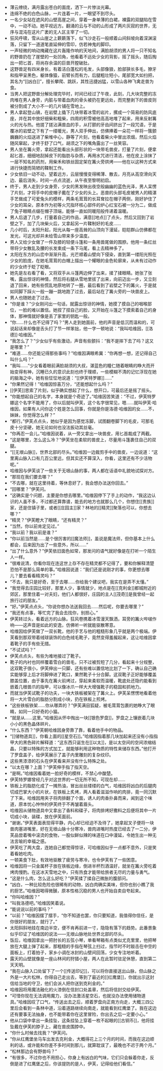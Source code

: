 - 薄云缭绕，满月露出苍白的面庞，洒下一片惨淡光幕。
- 连绵不绝的白色山脉，一片连着一片，一眼望不到尽头。
- 一名少女站在遮风的山壁高崖之间，穿着一身单薄的白裙，裸露的双腿陷在雪中，一动不动。她平视远方。翻涌的云与不动的山形成了两片灰寂的世界，无序与混沌在这片广袤的无人区主宰了一切。
- 狂风呼啸，雪从山崖之上簌簌落下，似飞沙走石一般顺着山间斜坡向着深渊滚落，只留下一道道笔直延伸的雪印，仿若神鬼的脚印。
- 一声轻微的响动掩藏在这片轰隆作响的天地间，满脸胡须的男人将一只不知名的野兽扔在了崖壁的一处凹角，他看着不远处少女的背影，摇了摇头，随后掏出一把匕首，将尚存余温的巨兽开膛破肚。
- 这野兽足有四米身长，有着洁白蓬松的毛发，头部像狼，脸部狭长多毛，獠牙和指甲呈黑色，躯体像猿，前臂长而有力，后腿粗壮短小，尾部宽大如扫把，其名为“[[凶白]]”，擅长攀爬、跳跃，其性迅捷凶猛，以雪山各种飞禽走兽为食。
- 当男人把这野兽分解处理完毕时，时间已经过了午夜，此刻，几大块完整的冻肉堆在男人身旁，内脏与带着血肉的骨头被扔在更远处，而完整剥下的兽皮则被分割成了大小不一的几片铺在雪地上。
- 男人拿起登山镐，在岩壁上撬下几块带着冰雪的岩片，摞成一个简易的防风底座，并在其中放好细柴和粗柴，四周的积雪被他高高地堆了起来，用来反射篝火的光与热。他搓了搓沾满兽血的手，从打颤的牙齿间挤出了一段咒语，于是覆冰的岩壁之下有了一缕暖光，男人双手伸出，仿佛捧着一朵花一样将一簇颤巍巍的火焰送进了柴堆中心，静等了片刻，他看着柴火中冒出浓烟，然后火焰随风窜起，才终于舒了口气，胡须之下的嘴角露出了一丝笑容。
- 男人坐在篝火旁，拿起还能看出头部形状的一块带毛兽皮，打量了片刻，便拿起匕首，细细地刮掉皮下的脂肪与杂质，再用水咒进行清洁，他在皮上涂抹了一层不知名的药剂，用柴禾和铁丝固定架在篝火旁烘烤——他在以这种方式来进行快捷而简陋的鞣制工作。
- 少女依旧一动不动，望着远方，云层慢慢变得稀薄、散去，月亮从高空滑向天边、最后消失，时间一点点流逝，从午夜至黎明初启。
- 终于，男人走到少女身旁，少女的黑发映出夜空般幽幽的蓝色光泽，男人呆愣了片刻，才将手中的皮帽子戴在了少女的头上。恶兽的头部毛皮被男人的精湛手艺做成了可爱兔头的模样，两条毛茸茸的长耳耷拉在帽子两侧，刚好护住了少女的耳朵，原本作为初等火咒指环核心部件的炉心红宝石被一分为二，做成了兔子眼睛点缀在帽子顶端，能够一直如同暖阳般传递着温暖。
- 男人后退了几步，打量着自己的作品，满意[[地点]]了点头，然后又回到了岩壁之下，加了几块柴火后，又拿起另一片鞣制好的毛皮……
- 几小时后，太阳升起，阳光从每一座高耸的山顶向下漫延，皑皑群山仿佛都在发光，可这光却并未给雪山带来多少温度。
- 男人又给少女做了一件及膝的轻便斗篷和一条用兽尾做的围脖。他用一条红丝带将少女散乱及腰的长发束成一条下马尾，看上去精神多了。
- 太阳在东方的山峦中渐渐升高，光芒顺着山壁向下侵染，直到第一缕阳光照在少女的脸庞，在她毛茸茸的白帽上描出一个耀眼的金色轮廓来，从未有过动作的少女终于眨了眨眼。
- 她先是左右看了看，又将双手从斗篷两边伸了出来，揉了揉眼睛。她张了张嘴，露出惊讶的神情，然后将右腿从雪地里拔了出来，向前迈出一步，又立刻退了回来，她有些慌乱地原地转了一圈，最后看到了岩壁之下的篝火，于是就如同脚下踩火一般一蹦一跳地跑了过去，最后站在了篝火旁的一块兽皮上。
- 男人也随她走了过去。
- “你是谁？”少女刚问出一句话，就露出惊讶的神情，她摸了摸自己的咽喉部位，一脸的难以置信。她捏了捏自己的脸，又开始在斗篷之下摸索着自己的身体，那神情就好像是丢了家里的钥匙一般。
- “你……什么也不记得了吗？”男人走到她面前，他的声音是低沉而温和的，可说起话来却像是舌头打了节一样笨拙，他一字一顿地说：“我叫哈维因，[[洛德]]·哈维因。”
- “我怎么了？”少女似乎有些激动，声音有些颤抖：“我不是摔下去了吗？这又是哪里？”
- “难道……你还能记得那些事吗？”哈维因满眼希冀：“你再想一想，还记得自己叫什么吗？”
- “我叫……”少女看着眼前满脸胡须的大叔，湛蓝色的瞳仁随着眼睛的睁大而开始变得有神，沉睡已久的意识此刻也终于理顺，一些模糊不清的记忆浮现在她的脑海之中，她有些怔怔地说道：“[[伊芙特罗娜]]……”
- “你果然记得！”哈维因惊喜万分，“还能想起什么吗？”
- [[伊芙]]思索了片刻，似乎确实想起了什么，想开口，可最后还是摇了摇头。
- “你能想起自己的名字，本身就是个奇迹了。”哈维因苦笑道：“不过，伊芙特罗娜这个名字不能用了，你以后就叫伊芙，这个名字很常见，嗯……就叫伊芙·哈维因，如果有人问你这个姓是怎么回事，你就是你是洛德·哈维因的女……不，妹妹，你觉得怎么样？”
- “都行。”伊芙点点头，她似乎是因为感觉冻脚，试图翻卷脚下的毛皮，可那毛皮十分坚硬，她无论如何也没法扳动其丝毫。
- “你再忍一会儿。”哈维因说着，从一旁又拿出一块兽皮，用匕首裁成了两截。
- “这是哪里，怎么这么冷？”伊芙坐在柔软的兽皮上，尽量用斗篷裹住自己的双腿。
- “[[无垠山脉]]，世界北部的尽头。”哈维因一边裁剪手中的兽皮，一边说道：“这里离山脉入口有几百公里远，但其实还不算深入，你看，这里还有不少活物呢。”
- 哈维因与伊芙谈了一些关于无垠山脉的事，两人都在话语中礼貌地试探对方。
- “那现在我们要去哪？”
- “不去哪，就在这里待着，等休息好了，我会想办法送你回去。”
- “回哪里？”伊芙问。
- “这确实是个问题，主要是你想去哪里。”哈维因停下了手上的动作，“我这边认识的人虽不多，不过都还算靠谱，能去的地方也就那么几个，你想住[[贵族]]家，还是住镇子里，或者[[庄园主]]家？林地的[[精灵]]聚落也可以，你想去哪？”
- “精灵？”伊芙瞪大了眼睛，“还有精灵？”
- “当然，你以前肯定见过。”
- “我以前？我以前是谁？”
- “你以前当然是……是个很厉害的[[魔法师]]，虽说是魔法师，但你基本上什么都会，后来因为出了一些意外，所以……”
- “出了什么意外？”伊芙依旧面色如常，那发问的语气就好像是在打听一个陌生人一样。
- “很难说清，你看你现在连这世上存不存在精灵都不记得了，要和你解释清楚恐怕不是那么简单的事。”哈维因说道：“我们还是说刚才的事，你更想去哪儿？要去看看精灵吗？”
- “不去，我只是好奇，至于去哪……你给我个建议吧，我实在是弄不太懂。”
- “我觉得去庄园比较好，那里人少，事情就少，地点是在[[克利金]]都城附近的郊区，那里住着一对夫妇，他们人都很好，庄园的主人[[茂奇]]是我曾经一起旅行过的朋友。”
- “好。”伊芙点点头，“你说你想办法送我回去……然后呢，你要去哪里？”
- “我还有点事，等忙完了我会去找你，别担心。”
- 伊芙转过头，看着远方的山脉。狂风卷携着冰雪漫天飘洒，耳旁的篝火哔啵作响——这声音是如此的安逸，仿佛听一听就能驱散寒意。
- 哈维因给伊芙做了一双长靴，他的手艺与他的粗糙形象几乎就是两个极端。伊芙看到那双带着绒球装饰的白色绒毛靴子，竟然变得羞赧起来，这让哈维因拿着靴子的手有些无措。
- “不试试吗？”
- 伊芙点点头，有些为难地接过了靴子。
- 靴子的内衬也同样覆着雪白的兽毛，只不过被剪短了几分，看起来十分规整，这双靴子很小，伊芙伸出一只脚，还有些难以置信地比划了一下，确认自己确实能够穿上后才将脚伸进了靴口，果然靴子十分合脚。这双靴子正好能够覆盖膝盖位置，由于事先在篝火前烤过，穿起来柔软而温暖，靴底处还隐约能看到嵌着几根兽爪的指甲，可以像冰爪一样大大增强靴子的稳固和抓地力。
- 而就当伊芙试靴子的功夫，一块大铁板被架在了篝火上。伊芙呆愣愣地看着他将一大片雪白的脂肪分割成小块，扔在铁板上煎烤。
- “这些铁板铁架……你从哪弄的？”伊芙满目狐疑，被毛茸茸包裹的她睁大了眼睛，如同一只好奇的小猫。
- “就是从……这里。”哈维因从怀中掏出一块[[银色罗盘]]，罗盘之上镶嵌着几块小小的黑色晶体碎片。
- “什么东西？”伊芙朝哈维因身旁靠了靠，看着他手中的物品。
- “[[储物道具]]，你看上面的[[星空石]]。”哈维因指着那几块加起来还没有小指指甲大的黑色碎片解释道：“这东西只诞生在[[以太]]，是以太空间的空间浓缩结晶，只要以特殊的方式加工，就能够利用这种物质的特性来储存东西。”他打开了罗盘盖子，给伊芙展示了盖子内里雕刻的复杂纹印。
- 这些黑漆漆的石头在伊芙看来并没有什么特殊之处。
- “以太在哪？上面？”伊芙伸手指了指天空。
- “是啊。”哈维因看着她一脸好奇的模样，不禁心中酸楚。
- 伊芙特罗娜曾经几乎对这世界的一切无所不知，可现在却……
- 铁板上的脂肪化成了一摊热油，冒出丝丝缕缕的白气，哈维因将凶白的后腿肉切成巴掌大小的片状，在铁板上炙烤，两人看着滋滋作响的肉排，竟一同沉默了下来。哈维因用夹子将肉排翻了个面，诱人的肉香扑鼻而来，闻到这个味道，原本忧心忡忡的伊芙终于不再皱着眉头。
- 哈维因从储物道具中又拿出了香料和碟子，将肉排烤好撒料之后便将其中一片切成小块，装碟，放在伊芙面前。
- “谢谢。”伊芙表面表现得平静，内心却已经迫不及待了，她拿起叉子便将一块兽肉塞进嘴里，好在无垠山脉十分寒冷，兽肉进嘴时热度已经去了一二分，伊芙品尝着嘴中滚烫的食物，一股似鲜似辣的味道在口中漫延，令她生出一种无法言喻的幸福之感。
- 伊芙吃了两大盘，连她自己都觉得惊讶，可哈维因似乎一点都不意外，只是笑着看她吃肉。
- 一顿美食下肚，有效地驱散了疲劳与寒冷，也令伊芙有了一些困意。
- 哈维因将一只金属杯子放在铁板边缘，倒进半杯烈酒温好，就坐在篝火旁吃着烤肉慢酌。在这冰天雪地之中，只有热食才能带给旅者无尽的力量与勇气。
- “这是什么肉，怎么这么好吃？”伊芙揉了揉自己微胀的腹部问。
- “凶白，一种比较危险也很稀有的动物，凶白肉确实美味，但你也别小瞧了我的厨艺。”哈维因喝得微醺，原本性格沉稳的男人也开始自卖自夸起来。
- “你叫哈维因？”
- “叫我洛德吧。”哈维因笑着说。
- “能说说以前的事吗？”
- “以前？”哈维因摆了摆手，“你不知道也罢，你只要知道，我值得你信任，是你很好的朋友，就行了。”
- 太阳斜斜地挂在南边半空，便不肯再前进一寸，隐隐有落下的趋势。此番景象似乎印证了哈维因的说法——无垠山脉地处世界北部的尽头。
- 饭后，哈维因拿出一把肘长的五弦小琴，单看琴箱有点类似尤克里里，他把琴放在大腿上弹了起来，那粗糙的手指在琴弦上扫过，指节时不时敲击在中空的面板上，打着拍子，家乡小调在冰封的山壁间回荡，少女专注地听着。
- 露天的山壁就像是一座山林间的狩猎小屋，两人在此暂时驻足休憩，直到第二天天明。
- “我在山脉入口处留下了一个[[传送印记]]，可以将你直接送出山脉，但山脉之外是一大片松林，你得自己走出去，等到了最近的[[红鹰堡]]，你就出示这封信给当地的守卫，他们会派人把你送到克利金的。”
- 哈维因将用魔法融化的火漆倒在信封口处盖章，然后将信封交给伊芙。
- “可惜你现在无法调用魔力，没办法激活星空石，也就没办法使用储物道具。”哈维因叹了口气，“传送出去之后，顺着罗盘向正南方向走，大概三四公里后会看到一条林中道，沿着道路继续向南走，就能看到红鹰堡了。我在这边还有要事无法抽身，也不能带着你在这里冒险，你出去之后一定要小心。”
- 他从口袋中拿出一条挂坠，这条挂坠上穿着一枚不起眼的[[古铜币]]，他将挂坠戴在伊芙的脖子上，藏在兽皮围脖中。
- “你什么时候去找我？”伊芙问。
- “你从红鹰堡坐马车出发去克利金，大概得花上三个月的时间，而我在这边顺利的话，或许能和你差不多时间到那儿，就算耽误了，最晚也不迟于两个月。”
- “松林那边会有野兽吗？”
- “有很多，不过你也不用担心，你身上有凶白的气味，它们只会躲着你走，反倒是进了红鹰堡之后，你该提防的是人，伊芙，记得给他们看信。”